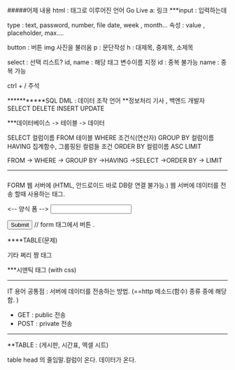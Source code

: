 #####어제 내용
html : 태그로 이루어진 언어 
Go Live
a: 링크
***input : 입력하는데

type : text, password, number, file
date, week , month...
속성 : value , placeholder, max....

button : 버튼
img 사진을 불러옴
p : 문단작성
h : 대제목, 중제목, 소제목

select : 선택 리스트?
id, name : 해당 태그 변수이름 지정
id : 중복 불가능 
name  :  중복 가능 


ctrl + / 주석



***********SQL 
DML : 데이터 조작 언어
**정보처리 기사 , 백엔드 개발자
SELECT
DELETE
INSERT 
UPDATE

***데이터베이스 -> 테이블 -> 데이터

SELECT 
	컬럼이름
FROM 테이블
WHERE 조건식(연산자)
GROUP BY 컬럼이름
HAVING  집계함수, 그룹핑된 컬럼들 조건
ORDER BY 컬럼이름 ASC
LIMIT

FROM  -> WHERE -> GROUP BY ->HAVING ->SELECT
->ORDER BY -> LIMIT



----------------------------------------------------------
###
FORM 
웹 서버에 
(HTML, 안드로이드 바로 DB랑 연결 불가능.)
웹 서버에 데이터를 전송 할때 사용하는 태그. 
<form><-- 양식 폼 -->
<input type = "text">

<input type = "submit"> // form 태그에서 버튼 .
<form/>

****TABLE(문제)

기타 쩌리 짱 태그 

***시맨틱 태그 (with css)


*******************************************************
IT 용어
공통점 : 서버에 데이터를 전송하는 방법.
	(==http 메소드(함수) 종류 중에 해당함. ) 
- GET : public 전송
- POST :  private 전송 
********************************************************

**TABLE : 
    (게시판, 시간표, 엑셀 시트)
<table>
	<thead>  table head 의 줄임말.컬럼이 온다. 
	</thead>
	<tbody> 데이터가 온다.
	</tbody>
</table>

